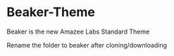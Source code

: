 # Beaker-Theme
Beaker is the new Amazee Labs Standard Theme

Rename the folder to beaker after cloning/downloading
